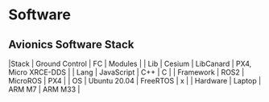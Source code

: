 # Software
## Avionics Software Stack

|Stack | Ground Control | FC | Modules |
| Lib | Cesium | LibCanard |  PX4, Micro XRCE-DDS |
| Lang | JavaScript | C++ | C |
| Framework | ROS2 | MicroROS | PX4 |
| OS | Ubuntu 20.04 | FreeRTOS | x |
| Hardware | Laptop | ARM M7 | ARM M33 |
